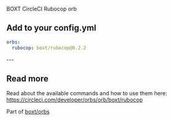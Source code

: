 BOXT CircleCI Rubocop orb


<!-- VERSION_SNIPPET_START -->
## Add to your config.yml

``` yml
orbs:
  rubocop: boxt/rubocop@0.2.2

```

---<!-- VERSION_SNIPPET_END -->

## Read more

Read about the available commands and how to use them here:
https://circleci.com/developer/orbs/orb/boxt/rubocop

Part of [boxt/orbs](https://github.com/boxt/orbs)
